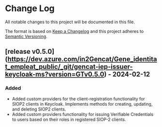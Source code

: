 # Change Log

All notable changes to this project will be documented in this file.

The format is based on [Keep a Changelog](http://keepachangelog.com/)
and this project adheres to [Semantic Versioning](http://semver.org/).

## [release v0.5.0] (https://dev.azure.com/in2Gencat/Gene_identitat_empleat_public/_git/gencat-iep-issuer-keycloak-ms?version=GTv0.5.0) - 2024-02-12

### Added
- Added custom providers for the client-registration functionality for SIOP2 clients in Keycloak. Implements methods for creating, updating, and deleting SIOP2 clients.
- Added custom providers functionality for issuing Verifiable Credentials to users based on their roles in registered SIOP-2 clients.
